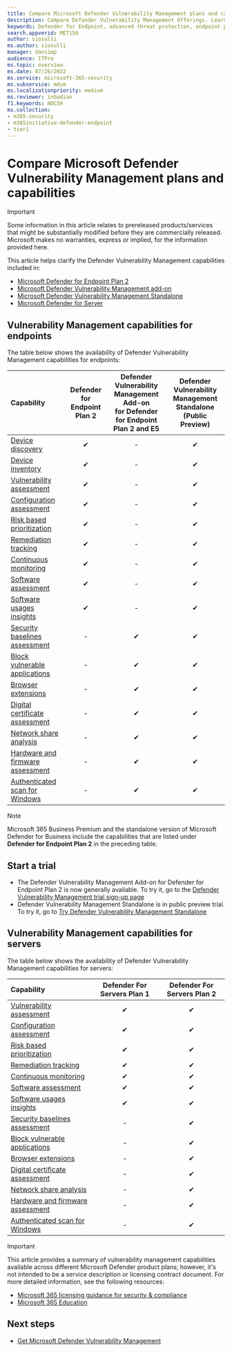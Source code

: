 ```yaml
---
title: Compare Microsoft Defender Vulnerability Management plans and capabilities
description: Compare Defender Vulnerability Management Offerings. Learn about the differences between the plans and select the plan that suits your organization's needs.
keywords: Defender for Endpoint, advanced threat protection, endpoint protection
search.appverid: MET150  
author: siosulli
ms.author: siosulli
manager: dansimp 
audience: ITPro
ms.topic: overview
ms.date: 07/26/2022
ms.service: microsoft-365-security
ms.subservice: mdvm
ms.localizationpriority: medium
ms.reviewer: inbadian
f1.keywords: NOCSH  
ms.collection: 
- m365-security
- m365initiative-defender-endpoint
- tier1
---
```


# Compare Microsoft Defender Vulnerability Management plans and capabilities

> [!IMPORTANT]
> Some information in this article relates to prereleased products/services that might be substantially modified before they are commercially released. Microsoft makes no warranties, express or implied, for the information provided here.

This article helps clarify the Defender Vulnerability Management capabilities included in:

- [Microsoft Defender for Endpoint Plan 2](https://go.microsoft.com/fwlink/p/?linkid=2154037)
- [Microsoft Defender Vulnerability Management add-on](../defender-vulnerability-management/index.yml)
- [Microsoft Defender Vulnerability Management Standalone](../defender-vulnerability-management/index.yml)
- [Microsoft Defender for Server](/azure/defender-for-cloud/plan-defender-for-servers-select-plan)

## Vulnerability Management capabilities for endpoints

The table below shows the availability of Defender Vulnerability Management capabilities for endpoints:

|Capability| Defender for Endpoint Plan 2| Defender Vulnerability Management Add-on </br> for Defender for Endpoint Plan 2 and E5 |Defender Vulnerability Management Standalone </br> (Public Preview) |
|:----|:----:|:----:|:----:|
|[Device discovery](../defender-endpoint/device-discovery.md)|✔|-|✔|
|[Device inventory](../defender-endpoint/machines-view-overview.md)|✔|-|✔|
|[Vulnerability assessment](tvm-weaknesses.md)|✔|-|✔|
|[Configuration assessment](tvm-microsoft-secure-score-devices.md)|✔|-|✔|
|[Risk based prioritization](tvm-security-recommendation.md)|✔|-|✔|
|[Remediation tracking](tvm-remediation.md)|✔|-|✔|
|[Continuous monitoring](../defender-endpoint/configure-vulnerability-email-notifications.md)|✔|-|✔|
|[Software assessment](tvm-software-inventory.md)|✔|-|✔|
|[Software usages insights](tvm-usage-insights.md)|✔|-|✔|
|[Security baselines assessment](tvm-security-baselines.md)|-|✔|✔|
|[Block vulnerable applications](tvm-block-vuln-apps.md)|-|✔|✔|
|[Browser extensions](tvm-browser-extensions.md)|-|✔|✔|
|[Digital certificate assessment](tvm-certificate-inventory.md)|-|✔|✔|
|[Network share analysis](tvm-network-share-assessment.md)|-|✔|✔|
|[Hardware and firmware assessment](tvm-hardware-and-firmware.md)|-|✔|✔|
|[Authenticated scan for Windows](windows-authenticated-scan.md)|-|✔|✔|

> [!NOTE]
> Microsoft 365 Business Premium and the standalone version of Microsoft Defender for Business include the capabilities that are listed under **Defender for Endpoint Plan 2** in the preceding table.

## Start a trial

- The Defender Vulnerability Management Add-on for Defender for Endpoint Plan 2 is now generally available. To try it, go to the [Defender Vulnerability Management trial sign-up page](https://signup.microsoft.com/signup/?OfferId=5c403172-39ec-4bd1-8ec3-efe39e64afb9)
- Defender Vulnerability Management Standalone is in public preview trial. To try it, go to [Try Defender Vulnerability Management Standalone](/get-defender-vulnerability-management.md#try-defender-vulnerability-management-standalone)

## Vulnerability Management capabilities for servers

The table below shows the availability of Defender Vulnerability Management capabilities for servers:

|Capability|Defender For Servers Plan 1|Defender For Servers Plan 2|
|:----|:----:|:----:|
|[Vulnerability assessment](tvm-weaknesses.md)|✔|✔|
|[Configuration assessment](tvm-microsoft-secure-score-devices.md)|✔|✔|
|[Risk based prioritization](tvm-security-recommendation.md)|✔|✔|
|[Remediation tracking](tvm-remediation.md)|✔|✔|
|[Continuous monitoring](../defender-endpoint/configure-vulnerability-email-notifications.md)|✔|✔|
|[Software assessment](tvm-software-inventory.md)|✔|✔|
|[Software usages insights](tvm-usage-insights.md)|✔|✔|
|[Security baselines assessment](tvm-security-baselines.md)|-|✔|
|[Block vulnerable applications](tvm-block-vuln-apps.md)|-|✔|
|[Browser extensions](tvm-browser-extensions.md)|-|✔|
|[Digital certificate assessment](tvm-certificate-inventory.md)|-|✔|
|[Network share analysis](tvm-network-share-assessment.md)|-|✔|
|[Hardware and firmware assessment](tvm-hardware-and-firmware.md)|-|✔|
|[Authenticated scan for Windows](windows-authenticated-scan.md)|-|✔|

> [!IMPORTANT]
> This article provides a summary of vulnerability management capabilities available across different Microsoft Defender product plans; however, it's not intended to be a service description or licensing contract document. For more detailed information, see the following resources:
>
> - [Microsoft 365 licensing guidance for security & compliance](/office365/servicedescriptions/microsoft-365-service-descriptions/microsoft-365-tenantlevel-services-licensing-guidance/microsoft-365-security-compliance-licensing-guidance)
> - [Microsoft 365 Education](/office365/servicedescriptions/office-365-platform-service-description/microsoft-365-education)

## Next steps

- [Get Microsoft Defender Vulnerability Management](get-defender-vulnerability-management.md)
